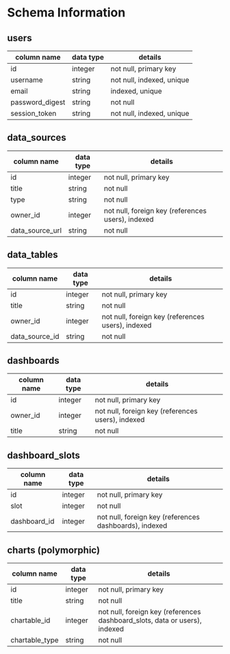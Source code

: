 # Schema Information

## users
column name     | data type | details
----------------|-----------|-----------------------
id              | integer   | not null, primary key
username        | string    | not null, indexed, unique
email           | string    | indexed, unique
password_digest | string    | not null
session_token   | string    | not null, indexed, unique

## data_sources
column name     | data type | details
----------------|-----------|----------------------
id              | integer   | not null, primary key
title           | string    | not null
type            | string    | not null
owner_id        | integer   | not null, foreign key (references users), indexed
data_source_url | string    | not null

## data_tables
column name    | data type | details
---------------|-----------|-----------------------
id             | integer   | not null, primary key
title          | string    | not null
owner_id       | integer   | not null, foreign key (references users), indexed
data_source_id | string    | not null

## dashboards
column name | data type | details
------------|-----------|-----------------------
id          | integer   | not null, primary key
owner_id    | integer   | not null, foreign key (references users), indexed
title       | string    | not null

## dashboard_slots
column name  | data type | details
-------------|-----------|-----------------------
id           | integer   | not null, primary key
slot         | integer   | not null
dashboard_id | integer   | not null, foreign key (references dashboards), indexed

## charts (polymorphic)
column name    | data type | details
---------------|-----------|-----------------------
id             | integer   | not null, primary key
title          | string    | not null
chartable_id   | integer   | not null, foreign key (references dashboard_slots, data or users), indexed
chartable_type | string    | not null

